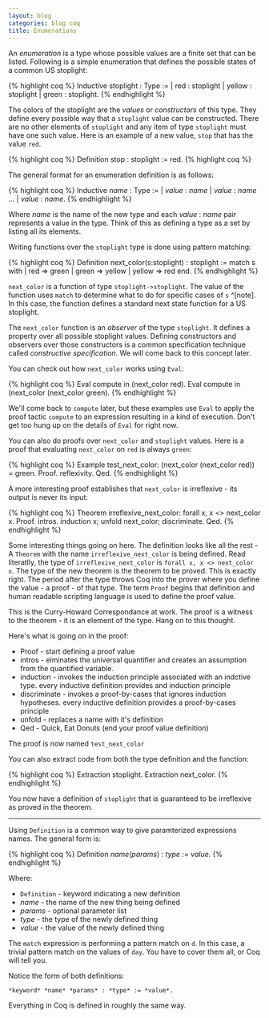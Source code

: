 ```yaml
---
layout: blog
categories: blog coq
title: Enumerations
---
```

An *enumeration* is a type whose possible values are a finite set that can be listed.  Following is a simple enumeration that defines the possible states of a common US stoplight:

{% highlight coq %}
Inductive stoplight : Type :=
  | red : stoplight
  | yellow : stoplight
  | green : stoplight.
{% endhighlight %}

The colors of the stoplight are the *values* or *constructors* of this type.  They define every possible way that a `stoplight` value can be constructed.  There are no other elements of `stoplight` and any item of type `stoplight` must have one such value.  Here is an example of a new value, `stop` that has the value `red`.

{% highlight coq %}
Definition stop : stoplight := red.
{% highlight coq %}

The general format for an enumeration definition is as follows:

{% highlight coq %}
Inductive *name* : Type :=
  | *value* : *name*
  | *value* : *name*
  ...
  | *value* : *name*.
{% endhighlight %}

Where *name* is the name of the new type and each *value* : *name* pair represents a value in the type.  Think of this as defining a type as a set by listing all its elements.

Writing functions over the `stoplight` type is done using pattern matching:

{% highlight coq %}
Definition next_color(s:stoplight) : stoplight :=
   match s with
    | red => green
    | green => yellow
    | yellow => red
   end.
{% endhighlight %}

`next_color` is a function of type `stoplight->stoplight`.  The value of the function uses `match` to determine what to do for specific cases of `s` ^[note].  In this case, the function defines a standard next state function for a US stoplight.

The `next_color` function is an *observer* of the type `stoplight`.  It defines a property over all possible stoplight values.  Defining constructors and observers over those constructors is a common specification technique called *constructive specification*.  We will come back to this concept later.

You can check out how `next_color` works using `Eval`:

{% highlight coq %}
Eval compute in (next_color red).
Eval compute in (next_color (next_color green).
{% endhighlight %}

We'll come back to `compute` later, but these examples use `Eval` to apply the proof tactic `compute` to an expression resulting in a kind of execution.  Don't get too hung up on the details of `Eval` for right now.

You can also do proofs over `next_color` and `stoplight` values.  Here is a proof that evaluating `next_color` on `red` is always `green`:

{% highlight coq %}
Example test_next_color:
   (next_color (next_color red)) = green.
Proof. reflexivity. Qed.
{% endhighlight %}

A more interesting proof establishes that `next_color` is irreflexive - its output is never its input:

{% highlight coq %}
Theorem irreflexive_next_color:
   forall x, x <> next_color x.
Proof.
   intros. induction x; unfold next_color; discriminate.
Qed.
{% endhighlight %}

Some interesting things going on here.  The definition looks like all the rest - A `Theorem` with the name `irreflexive_next_color` is being defined.  Read literatlly, the type of `irreflexive_next_color` is `forall x, x <> next_color x`.  The type of the new theorem is the theorem to be proved.  This is exactly right.  The period after the type throws Coq into the prover where you define the value - a proof - of that type.  The term `Proof` begins that definition and human readable scripting language is used to define the proof value.

This is the Curry-Howard Correspondance at work.  The proof is a witness to the theorem - it is an element of the type.  Hang on to this thought.

Here's what is going on in the proof:

* Proof - start defining a proof value
* intros - elminates the universal quantifier and creates an assumption from the quantified variable.
* induction - invokes the induction principle associated with an indctive type.  every inductive definition provides and induction principle
* discriminate - invokes a proof-by-cases that ignores induction hypotheses.  every inductive definition provides a proof-by-cases principle
* unfold - replaces a name with it's definition
* Qed - Quick, Eat Donuts (end your proof value definition)
		
The proof is now named `test_next_color`

You can also extract code from both the type definition and the function:

{% highlight coq %}
Extraction stoplight.
Extraction next_color.
{% endhighlight %}

You now have a definition of `stoplight` that is guaranteed to be irreflexive as proved in the theorem.

[^note]: Coq uses a reasonably standard form of pattern matching in its `match` expression.  If you don't understand it, take a look at what Haskell or ML do.

---

Using `Definition` is a common way to give paramterized expressions names.  The general form is:

{% highlight coq %}
Definition *name*(*params*) : *type* := *value*.
{% endhighlight %}

Where:

* `Definition` - keyword indicating a new definition
* *name* - the name of the new thing being defined
* *params* - optional parameter list
* *type* - the type of the newly defined thing
* *value* - the value of the newly defined thing

The `match` expression is performing a pattern match on `d`.  In this case, a trivial pattern match on the values of `day`.  You have to cover them all, or Coq will tell you.

Notice the form of both definitions:

	*keyword* *name* *params* : *type* := *value*.

Everything in Coq is defined in roughly the same way.
